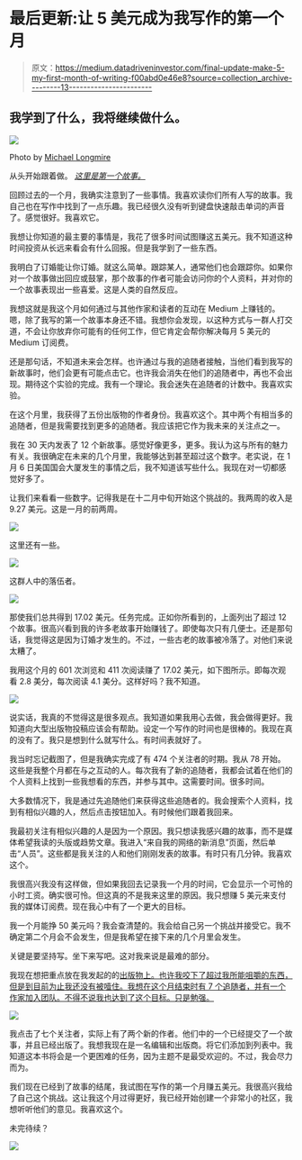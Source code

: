 # 最后更新:让 5 美元成为我写作的第一个月

> 原文：<https://medium.datadriveninvestor.com/final-update-make-5-my-first-month-of-writing-f00abd0e46e8?source=collection_archive---------13----------------------->

## 我学到了什么，我将继续做什么。

![](img/0383d85aa77f0a0b9a2a18484819166d.png)

Photo by [Michael Longmire](https://unsplash.com/@f7photo?utm_source=unsplash&utm_medium=referral&utm_content=creditCopyText)

从头开始跟着做。 [*这里是第一个故事。*](https://medium.com/datadriveninvestor/start-small-make-5-your-first-month-of-writing-24a3173c3730)

回顾过去的一个月，我确实注意到了一些事情。我喜欢读你们所有人写的故事。我自己也在写作中找到了一点乐趣。我已经很久没有听到键盘快速敲击单词的声音了。感觉很好。我喜欢它。

我想让你知道的最主要的事情是，我花了很多时间试图赚这五美元。我不知道这种时间投资从长远来看会有什么回报。但是我学到了一些东西。

我明白了订婚能让你订婚。就这么简单。跟踪某人，通常他们也会跟踪你。如果你对一个故事做出回应或鼓掌，那个故事的作者可能会访问你的个人资料，并对你的一个故事表现出一些喜爱。这是人类的自然反应。

我想这就是我这个月如何通过与其他作家和读者的互动在 Medium 上赚钱的。嗯，除了我写的第一个故事本身还不错。我想你会发现，以这种方式与一群人打交道，不会让你放弃你可能有的任何工作，但它肯定会帮你解决每月 5 美元的 Medium 订阅费。

还是那句话，不知道未来会怎样。也许通过与我的追随者接触，当他们看到我写的新故事时，他们会更有可能点击它。也许我会消失在他们的追随者中，再也不会出现。期待这个实验的完成。我有一个理论。我会迷失在追随者的计数中。我喜欢实验。

在这个月里，我获得了五份出版物的作者身份。我喜欢这个。其中两个有相当多的追随者，但是我需要找到更多的追随者。我应该把它作为我未来的关注点之一。

我在 30 天内发表了 12 个新故事。感觉好像更多，更多。我认为这与所有的魅力有关。我很确定在未来的几个月里，我能够达到甚至超过这个数字。老实说，在 1 月 6 日美国国会大厦发生的事情之后，我不知道该写些什么。我现在对一切都感觉好多了。

让我们来看看一些数字。记得我是在十二月中旬开始这个挑战的。我两周的收入是 9.27 美元。这是一月的前两周。

![](img/ef9c68e15eeb45e793f6c7a0d8124451.png)

这里还有一些。

![](img/283f510bf2b0300af397378799eaa74b.png)

这群人中的落伍者。

![](img/730a917215d7b945077e3537fb86d54d.png)

那使我们总共得到 17.02 美元。任务完成。正如你所看到的，上面列出了超过 12 个故事。很高兴看到我的许多老故事开始赚钱了。即使每次只有几便士。还是那句话，我觉得这是因为订婚才发生的。不过，一些古老的故事被冷落了。对他们来说太糟了。

我用这个月的 601 次浏览和 411 次阅读赚了 17.02 美元，如下图所示。即每次观看 2.8 美分，每次阅读 4.1 美分。这样好吗？我不知道。

![](img/974b7872149423a372c51c85053c910a.png)

说实话，我真的不觉得这是很多观点。我知道如果我用心去做，我会做得更好。我知道向大型出版物投稿应该会有帮助。设定一个写作的时间也是很棒的。我现在真的没有了。我只是想到什么就写什么。有时间表就好了。

我当时忘记截图了，但是我确实完成了有 474 个关注者的时期。我从 78 开始。这些是我整个月都在与之互动的人。每次我有了新的追随者，我都会试着在他们的个人资料上找到一些我想看的东西，并参与其中。这需要时间。很多时间。

大多数情况下，我是通过先追随他们来获得这些追随者的。我会搜索个人资料，找到有相似兴趣的人，然后点击按钮加入。有时候他们跟着我回来。

我最初关注有相似兴趣的人是因为一个原因。我只想读我感兴趣的故事，而不是媒体希望我读的头版或趋势文章。我进入“来自我的网络的新消息”页面，然后单击“人员”。这些都是我关注的人和他们刚刚发表的故事。有时只有几分钟。我喜欢这个。

我很高兴我没有这样做，但如果我回去记录我一个月的时间，它会显示一个可怜的小时工资。确实很可怜。但这真的不是我来这里的原因。我只想赚 5 美元来支付我的媒体订阅费。现在我心中有了一个更大的目标。

我一个月能挣 50 美元吗？我会查清楚的。我会给自己另一个挑战并接受它。我不确定第二个月会不会发生，但是我希望在接下来的几个月里会发生。

关键是要坚持写。坐下来写吧。这对我来说是最难的部分。

我现在想把重点放在我发起的的[出版物上。也许我咬下了超过我所能咀嚼的东西，但是到目前为止我还没有被噎住。我想在这个月结束时有 7 个追随者，并有一个作家加入团队。不得不说我也达到了这个目标。只是勉强。](https://medium.com/vegan-living)

![](img/c227c63ffc0c58ab8be2657449e5f5a1.png)

我点击了七个关注者，实际上有了两个新的作者。他们中的一个已经提交了一个故事，并且已经出版了。我想我现在是一名编辑和出版商。将它们添加到列表中。我知道这本书将会是一个更困难的任务，因为主题不是最受欢迎的。不过，我会尽力而为。

我们现在已经到了故事的结尾，我试图在写作的第一个月赚五美元。我很高兴我给了自己这个挑战。这让我这个月过得更好，我已经开始创建一个非常小的社区，我想听听他们的意见。我喜欢这个。

未完待续？

![](img/4b62d866211af4a1ee21cd42184e37ed.png)